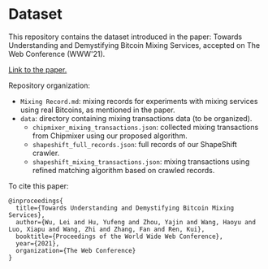 # Dataset

This repository contains the dataset introduced in the paper: Towards Understanding and Demystifying Bitcoin Mixing Services, accepted on The Web Conference (WWW'21).

[Link to the paper.](http://yajin.org/papers/www21_mixing.pdf)

Repository organization:
* `Mixing Record.md`: mixing records for experiments with mixing services using real Bitcoins, as mentioned in the paper.
* `data`: directory containing mixing transactions data (to be organized).
  * `chipmixer_mixing_transactions.json`: collected mixing transactions from Chipmixer using our proposed algorithm.
  * `shapeshift_full_records.json`: full records of our ShapeShift crawler.
  * `shapeshift_mixing_transactions.json`: mixing transactions using refined matching algorithm based on crawled records.

To cite this paper:

```
@inproceedings{
  title={Towards Understanding and Demystifying Bitcoin Mixing Services},
  author={Wu, Lei and Hu, Yufeng and Zhou, Yajin and Wang, Haoyu and Luo, Xiapu and Wang, Zhi and Zhang, Fan and Ren, Kui},
  booktitle={Proceedings of the World Wide Web Conference},
  year={2021},
  organization={The Web Conference}
}
```
